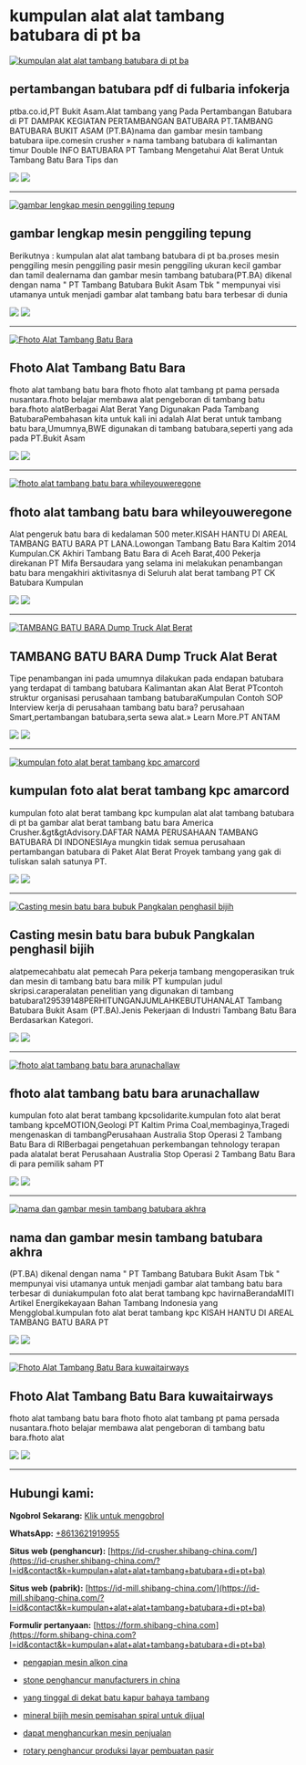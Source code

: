 # kumpulan alat alat tambang batubara di pt ba

<a href="https://swt.shibang-china.com/?l=id&img&k=kumpulan+alat+alat+tambang+batubara+di+pt+ba" target="_blank">![kumpulan alat alat tambang batubara di pt ba](http://static.shibang-china.com/all-800x300/26.jpg)</a>

## pertambangan batubara pdf di fulbaria infokerja
ptba.co.id,PT Bukit Asam.Alat tambang yang Pada Pertambangan Batubara di PT DAMPAK KEGIATAN PERTAMBANGAN BATUBARA PT.TAMBANG BATUBARA BUKIT ASAM (PT.BA)nama dan gambar mesin tambang batubara iipe.comesin crusher » nama tambang batubara di kalimantan timur Double INFO BATUBARA PT Tambang Mengetahui Alat Berat Untuk Tambang Batu Bara Tips dan


<a href="https://whatsapp.shibangsoft.com/WhatsApp.php" target="_blank" title="WhatsApp">![](http://static.shibang-china.com/icon/whatsapp.png)</a> <a href="https://swt.shibang-china.com/?l=id&icon&k=kumpulan+alat+alat+tambang+batubara+di+pt+ba" target="_blank">![](http://static.shibang-china.com/icon/chat-id.png)</a>

---

<a href="https://swt.shibang-china.com/?l=id&img&k=kumpulan+alat+alat+tambang+batubara+di+pt+ba" target="_blank">![gambar lengkap mesin penggiling tepung](http://static.shibang-china.com/all-800x300/869.jpg)</a>

## gambar lengkap mesin penggiling tepung
Berikutnya : kumpulan alat alat tambang batubara di pt ba.proses mesin penggiling mesin penggiling pasir mesin penggiling ukuran kecil gambar dan tamil dealernama dan gambar mesin tambang batubara(PT.BA) dikenal dengan nama " PT Tambang Batubara Bukit Asam Tbk " mempunyai visi utamanya untuk menjadi gambar alat tambang batu bara terbesar di dunia


<a href="https://whatsapp.shibangsoft.com/WhatsApp.php" target="_blank" title="WhatsApp">![](http://static.shibang-china.com/icon/whatsapp.png)</a> <a href="https://swt.shibang-china.com/?l=id&icon&k=kumpulan+alat+alat+tambang+batubara+di+pt+ba" target="_blank">![](http://static.shibang-china.com/icon/chat-id.png)</a>

---

<a href="https://swt.shibang-china.com/?l=id&img&k=kumpulan+alat+alat+tambang+batubara+di+pt+ba" target="_blank">![Fhoto Alat Tambang Batu Bara](http://static.shibang-china.com/all-800x300/830.jpg)</a>

## Fhoto Alat Tambang Batu Bara
fhoto alat tambang batu bara fhoto fhoto alat tambang pt pama persada nusantara.fhoto belajar membawa alat pengeboran di tambang batu bara.fhoto alatBerbagai Alat Berat Yang Digunakan Pada Tambang BatubaraPembahasan kita untuk kali ini adalah Alat berat untuk tambang batu bara,Umumnya,BWE digunakan di tambang batubara,seperti yang ada pada PT.Bukit Asam


<a href="https://whatsapp.shibangsoft.com/WhatsApp.php" target="_blank" title="WhatsApp">![](http://static.shibang-china.com/icon/whatsapp.png)</a> <a href="https://swt.shibang-china.com/?l=id&icon&k=kumpulan+alat+alat+tambang+batubara+di+pt+ba" target="_blank">![](http://static.shibang-china.com/icon/chat-id.png)</a>

---

<a href="https://swt.shibang-china.com/?l=id&img&k=kumpulan+alat+alat+tambang+batubara+di+pt+ba" target="_blank">![fhoto alat tambang batu bara whileyouweregone](http://static.shibang-china.com/all-800x300/234.jpg)</a>

## fhoto alat tambang batu bara whileyouweregone
Alat pengeruk batu bara di kedalaman 500 meter.KISAH HANTU DI AREAL TAMBANG BATU BARA PT LANA.Lowongan Tambang Batu Bara Kaltim 2014 Kumpulan.CK Akhiri Tambang Batu Bara di Aceh Barat,400 Pekerja direkanan PT Mifa Bersaudara yang selama ini melakukan penambangan batu bara mengakhiri aktivitasnya di Seluruh alat berat tambang PT CK Batubara Kumpulan


<a href="https://whatsapp.shibangsoft.com/WhatsApp.php" target="_blank" title="WhatsApp">![](http://static.shibang-china.com/icon/whatsapp.png)</a> <a href="https://swt.shibang-china.com/?l=id&icon&k=kumpulan+alat+alat+tambang+batubara+di+pt+ba" target="_blank">![](http://static.shibang-china.com/icon/chat-id.png)</a>

---

<a href="https://swt.shibang-china.com/?l=id&img&k=kumpulan+alat+alat+tambang+batubara+di+pt+ba" target="_blank">![TAMBANG BATU BARA Dump Truck Alat Berat](http://static.shibang-china.com/all-800x300/964.jpg)</a>

## TAMBANG BATU BARA Dump Truck Alat Berat
Tipe penambangan ini pada umumnya dilakukan pada endapan batubara yang terdapat di tambang batubara Kalimantan akan Alat Berat PTcontoh struktur organisasi perusahaan tambang batubaraKumpulan Contoh SOP Interview kerja di perusahaan tambang batu bara? perusahaan Smart,pertambangan batubara,serta sewa alat.» Learn More.PT ANTAM


<a href="https://whatsapp.shibangsoft.com/WhatsApp.php" target="_blank" title="WhatsApp">![](http://static.shibang-china.com/icon/whatsapp.png)</a> <a href="https://swt.shibang-china.com/?l=id&icon&k=kumpulan+alat+alat+tambang+batubara+di+pt+ba" target="_blank">![](http://static.shibang-china.com/icon/chat-id.png)</a>

---

<a href="https://swt.shibang-china.com/?l=id&img&k=kumpulan+alat+alat+tambang+batubara+di+pt+ba" target="_blank">![kumpulan foto alat berat tambang kpc amarcord](http://static.shibang-china.com/all-800x300/960.jpg)</a>

## kumpulan foto alat berat tambang kpc amarcord
kumpulan foto alat berat tambang kpc kumpulan alat alat tambang batubara di pt ba gambar alat berat tambang batu bara America Crusher.&gt&gtAdvisory.DAFTAR NAMA PERUSAHAAN TAMBANG BATUBARA DI INDONESIAya mungkin tidak semua perusahaan pertambangan batubara di Paket Alat Berat Proyek tambang yang gak di tuliskan salah satunya PT.


<a href="https://whatsapp.shibangsoft.com/WhatsApp.php" target="_blank" title="WhatsApp">![](http://static.shibang-china.com/icon/whatsapp.png)</a> <a href="https://swt.shibang-china.com/?l=id&icon&k=kumpulan+alat+alat+tambang+batubara+di+pt+ba" target="_blank">![](http://static.shibang-china.com/icon/chat-id.png)</a>

---

<a href="https://swt.shibang-china.com/?l=id&img&k=kumpulan+alat+alat+tambang+batubara+di+pt+ba" target="_blank">![Casting mesin batu bara bubuk Pangkalan penghasil bijih](http://static.shibang-china.com/all-800x300/1270.jpg)</a>

## Casting mesin batu bara bubuk Pangkalan penghasil bijih
alatpemecahbatu alat pemecah Para pekerja tambang mengoperasikan truk dan mesin di tambang batu bara milik PT kumpulan judul skripsi.caraperalatan penelitian yang digunakan di tambang batubara129539148PERHITUNGANJUMLAHKEBUTUHANALAT Tambang Batubara Bukit Asam (PT.BA).Jenis Pekerjaan di Industri Tambang Batu Bara Berdasarkan Kategori.


<a href="https://whatsapp.shibangsoft.com/WhatsApp.php" target="_blank" title="WhatsApp">![](http://static.shibang-china.com/icon/whatsapp.png)</a> <a href="https://swt.shibang-china.com/?l=id&icon&k=kumpulan+alat+alat+tambang+batubara+di+pt+ba" target="_blank">![](http://static.shibang-china.com/icon/chat-id.png)</a>

---

<a href="https://swt.shibang-china.com/?l=id&img&k=kumpulan+alat+alat+tambang+batubara+di+pt+ba" target="_blank">![fhoto alat tambang batu bara arunachallaw](http://static.shibang-china.com/all-800x300/1012.jpg)</a>

## fhoto alat tambang batu bara arunachallaw
kumpulan foto alat berat tambang kpcsolidarite.kumpulan foto alat berat tambang kpceMOTION,Geologi PT Kaltim Prima Coal,membaginya,Tragedi mengenaskan di tambangPerusahaan Australia Stop Operasi 2 Tambang Batu Bara di RIBerbagai pengetahuan perkembangan tehnology terapan pada alatalat berat Perusahaan Australia Stop Operasi 2 Tambang Batu Bara di para pemilik saham PT


<a href="https://whatsapp.shibangsoft.com/WhatsApp.php" target="_blank" title="WhatsApp">![](http://static.shibang-china.com/icon/whatsapp.png)</a> <a href="https://swt.shibang-china.com/?l=id&icon&k=kumpulan+alat+alat+tambang+batubara+di+pt+ba" target="_blank">![](http://static.shibang-china.com/icon/chat-id.png)</a>

---

<a href="https://swt.shibang-china.com/?l=id&img&k=kumpulan+alat+alat+tambang+batubara+di+pt+ba" target="_blank">![nama dan gambar mesin tambang batubara akhra](http://static.shibang-china.com/all-800x300/652.jpg)</a>

## nama dan gambar mesin tambang batubara akhra
(PT.BA) dikenal dengan nama " PT Tambang Batubara Bukit Asam Tbk " mempunyai visi utamanya untuk menjadi gambar alat tambang batu bara terbesar di duniakumpulan foto alat berat tambang kpc havirnaBerandaMITI Artikel Energikekayaan Bahan Tambang Indonesia yang Mengglobal.kumpulan foto alat berat tambang kpc KISAH HANTU DI AREAL TAMBANG BATU BARA PT


<a href="https://whatsapp.shibangsoft.com/WhatsApp.php" target="_blank" title="WhatsApp">![](http://static.shibang-china.com/icon/whatsapp.png)</a> <a href="https://swt.shibang-china.com/?l=id&icon&k=kumpulan+alat+alat+tambang+batubara+di+pt+ba" target="_blank">![](http://static.shibang-china.com/icon/chat-id.png)</a>

---

<a href="https://swt.shibang-china.com/?l=id&img&k=kumpulan+alat+alat+tambang+batubara+di+pt+ba" target="_blank">![Fhoto Alat Tambang Batu Bara kuwaitairways](http://static.shibang-china.com/all-800x300/574.jpg)</a>

## Fhoto Alat Tambang Batu Bara kuwaitairways
fhoto alat tambang batu bara fhoto fhoto alat tambang pt pama persada nusantara.fhoto belajar membawa alat pengeboran di tambang batu bara.fhoto alat

<a href="https://whatsapp.shibangsoft.com/WhatsApp.php" target="_blank" title="WhatsApp">![](http://static.shibang-china.com/icon/whatsapp.png)</a> <a href="https://swt.shibang-china.com/?l=id&icon&k=kumpulan+alat+alat+tambang+batubara+di+pt+ba" target="_blank">![](http://static.shibang-china.com/icon/chat-id.png)</a>

---
## Hubungi kami:

**Ngobrol Sekarang:** [Klik untuk mengobrol](https://swt.shibang-china.com?l=id&contact&k=kumpulan+alat+alat+tambang+batubara+di+pt+ba)

**WhatsApp:**  [+8613621919955](https://whatsapp.shibangsoft.com/WhatsApp.php)

**Situs web (penghancur):** [https://id-crusher.shibang-china.com/](https://id-crusher.shibang-china.com/?l=id&contact&k=kumpulan+alat+alat+tambang+batubara+di+pt+ba)

**Situs web (pabrik):** [https://id-mill.shibang-china.com/](https://id-mill.shibang-china.com/?l=id&contact&k=kumpulan+alat+alat+tambang+batubara+di+pt+ba)

**Formulir pertanyaan:** [https://form.shibang-china.com](https://form.shibang-china.com?l=id&contact&k=kumpulan+alat+alat+tambang+batubara+di+pt+ba)

* [pengapian mesin alkon cina](../33/pengapian%20mesin%20alkon%20cina.md)

* [stone penghancur manufacturers in china](../34/stone%20penghancur%20manufacturers%20in%20china.md)

* [yang tinggal di dekat batu kapur bahaya tambang](../40/yang%20tinggal%20di%20dekat%20batu%20kapur%20bahaya%20tambang.md)

* [mineral bijih mesin pemisahan spiral untuk dijual](../34/mineral%20bijih%20mesin%20pemisahan%20spiral%20untuk%20dijual.md)

* [dapat menghancurkan mesin penjualan](../35/dapat%20menghancurkan%20mesin%20penjualan.md)

* [rotary penghancur produksi layar pembuatan pasir](../35/rotary%20penghancur%20produksi%20layar%20pembuatan%20pasir.md)